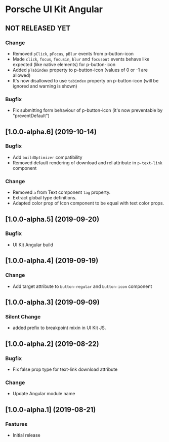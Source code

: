 # Porsche UI Kit Angular

## NOT RELEASED YET

### Change
* Removed `pClick`, `pFocus`, `pBlur` events from p-button-icon
* Made `click`, `focus`, `focusin`, `blur` and `focusout` events behave like expected (like native elements) for p-button-icon
* Added `pTabindex` property to p-button-icon  (values of 0 or -1 are allowed)
* It's now disallowed to use `tabindex` property on p-button-icon (will be ignored and warning is shown)

### Bugfix
* Fix submitting form behaviour of p-button-icon (it's now preventable by "preventDefault")

## [1.0.0-alpha.6] (2019-10-14)

### Bugfix
* Add `buildOptimizer` compatibility
* Removed default rendering of download and rel attribute in `p-text-link` component

### Change
* Removed `a` from Text component `tag` property.
* Extract global type definitions.
* Adapted color prop of Icon component to be equal with text color props.


## [1.0.0-alpha.5] (2019-09-20)

### Bugfix
* UI Kit Angular build


## [1.0.0-alpha.4] (2019-09-19)

### Change
* Add target attribute to `button-regular` and `button-icon` component


## [1.0.0-alpha.3] (2019-09-09)

### Silent Change
* added prefix to breakpoint mixin in UI Kit JS.


## [1.0.0-alpha.2] (2019-08-22)

### Bugfix
* Fix false prop type for text-link download attribute

### Change
* Update Angular module name


## [1.0.0-alpha.1] (2019-08-21)

### Features
* Initial release